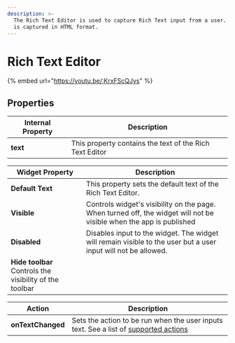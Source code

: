 ```yaml
---
description: >-
  The Rich Text Editor is used to capture Rich Text input from a user. The input
  is captured in HTML format.
---
```


# Rich Text Editor

{% embed url="https://youtu.be/:KrxFScQJys" %}

## Properties

| Internal Property | Description                                             |
| ----------------- | ------------------------------------------------------- |
| **text**          | This property contains the text of the Rich Text Editor |

| Widget Property                                         | Description                                                                                                         |
| ------------------------------------------------------- | ------------------------------------------------------------------------------------------------------------------- |
| **Default Text**                                        | This property sets the default text of the Rich Text Editor.                                                        |
| **Visible**                                             | Controls widget's visibility on the page. When turned off, the widget will not be visible when the app is published |
| **Disabled**                                            | Disables input to the widget. The widget will remain visible to the user but a user input will not be allowed.      |
| **Hide toolbar** Controls the visibility of the toolbar |                                                                                                                     |

| Action            | Description                                                                                                                                 |
| ----------------- | ------------------------------------------------------------------------------------------------------------------------------------------- |
| **onTextChanged** | Sets the action to be run when the user inputs text. See a list of [supported actions](../core-concepts/writing-code/appsmith-framework.md) |
